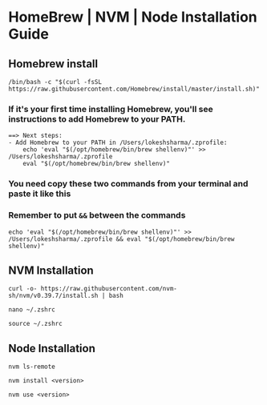 # HomeBrew | NVM | Node  Installation Guide

## Homebrew install
```
/bin/bash -c "$(curl -fsSL https://raw.githubusercontent.com/Homebrew/install/master/install.sh)"
```

### If it's your first time installing Homebrew, you'll see instructions to add Homebrew to your PATH.
```
==> Next steps:
- Add Homebrew to your PATH in /Users/lokeshsharma/.zprofile:
    echo 'eval "$(/opt/homebrew/bin/brew shellenv)"' >> /Users/lokeshsharma/.zprofile
    eval "$(/opt/homebrew/bin/brew shellenv)"
```

### You need copy these two commands from your terminal and paste it like this

### Remember to put ```&&``` between the commands
```
echo 'eval "$(/opt/homebrew/bin/brew shellenv)"' >> /Users/lokeshsharma/.zprofile && eval "$(/opt/homebrew/bin/brew shellenv)"
```

## NVM Installation
```
curl -o- https://raw.githubusercontent.com/nvm-sh/nvm/v0.39.7/install.sh | bash
```

```
nano ~/.zshrc
```

```
source ~/.zshrc
```
## Node Installation
```
nvm ls-remote
```

```
nvm install <version>
```

```
nvm use <version>
```
